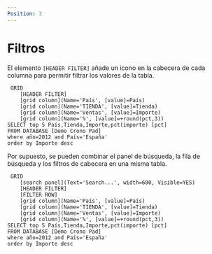 ```yaml
---
Position: 3
---
```



# Filtros

El elemento `[HEADER FILTER]` añade un icono en la cabecera de cada columna para permitir filtrar los valores de la tabla.


``` grid
 GRID
    [HEADER FILTER]
    [grid column](Name='País', [value]=País)
    [grid column](Name='TIENDA', [value]=Tienda)
    [grid column](Name='Ventas', [value]=Importe)
    [grid column](Name='%', [value]=+round(pct,3))
SELECT top 5 País,Tienda,Importe,pct(importe) [pct]
FROM DATABASE [Demo Crono Pad] 
where año=2012 and País='España'
order by Importe desc
```

Por supuesto, se pueden combinar el panel de búsqueda, la fila de búsqueda y los filtros de cabecera en una misma tabla.


``` grid
 GRID
    [search panel](Text='Search...', width=600, Visible=YES)
    [HEADER FILTER]
    [FILTER ROW]
    [grid column](Name='País', [value]=País)
    [grid column](Name='TIENDA', [value]=Tienda)
    [grid column](Name='Ventas', [value]=Importe)
    [grid column](Name='%', [value]=+round(pct,3))
SELECT top 5 País,Tienda,Importe,pct(importe) [pct]
FROM DATABASE [Demo Crono Pad] 
where año=2012 and País='España'
order by Importe desc
```
